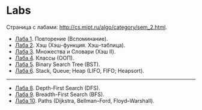 # Labs

Страница с лабами: http://cs.mipt.ru/algo/category/sem_2.html.

* [Лаба 1](./lab01). Повторение (Вспоминание).
* [Лаба 2](./lab02). Хэш (Хэш-функция. Хэш-таблица).
* [Лаба 3](./lab03). Множества и Словари (Хэш II).
* [Лаба 4](./lab04). Классы (ООП).
* [Лаба 5](./lab05). Binary Search Tree (BST).
* [Лаба 6](./lab06). Stack, Queue; Heap (LIFO, FIFO; Heapsort).

---

* [Лаба 8](./lab08). Depth-First Search (DFS).
* [Лаба 9](./lab09). Breadth-First Search (BFS).
* [Лаба 10](./lab10). Paths (Dijkstra, Bellman–Ford, Floyd–Warshall).
